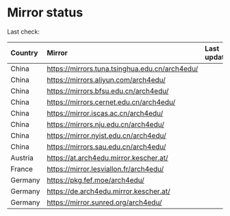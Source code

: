 <script src="./time.js"></script>
# Mirror status
Last check: <script type="text/javascript">localize(1734823165.5211737);</script>

|Country|Mirror|Last update|
|:------|:-----|:----------|
|China|https://mirrors.tuna.tsinghua.edu.cn/arch4edu/|<script type="text/javascript">localize(1734806456);</script>|
|China|https://mirrors.aliyun.com/arch4edu/|<script type="text/javascript">localize(1734720020);</script>|
|China|https://mirrors.bfsu.edu.cn/arch4edu/|<script type="text/javascript">localize(1734720020);</script>|
|China|https://mirrors.cernet.edu.cn/arch4edu/|<script type="text/javascript">localize(1734806456);</script>|
|China|https://mirror.iscas.ac.cn/arch4edu/|<script type="text/javascript">localize(1734720020);</script>|
|China|https://mirrors.nju.edu.cn/arch4edu/|<script type="text/javascript">localize(1734720020);</script>|
|China|https://mirror.nyist.edu.cn/arch4edu/|<script type="text/javascript">localize(1734720020);</script>|
|China|https://mirrors.sau.edu.cn/arch4edu/|<script type="text/javascript">localize(1731653531);</script>|
|Austria|https://at.arch4edu.mirror.kescher.at/|<script type="text/javascript">localize(1734806456);</script>|
|France|https://mirror.lesviallon.fr/arch4edu/|<script type="text/javascript">localize(1734720020);</script>|
|Germany|https://pkg.fef.moe/arch4edu/|<script type="text/javascript">localize(1734806456);</script>|
|Germany|https://de.arch4edu.mirror.kescher.at/|<script type="text/javascript">localize(1734806456);</script>|
|Germany|https://mirror.sunred.org/arch4edu/|<script type="text/javascript">localize(1734806456);</script>|

<script src="./tablefilter/tablefilter.js"></script>
<script src="./table.js"></script>